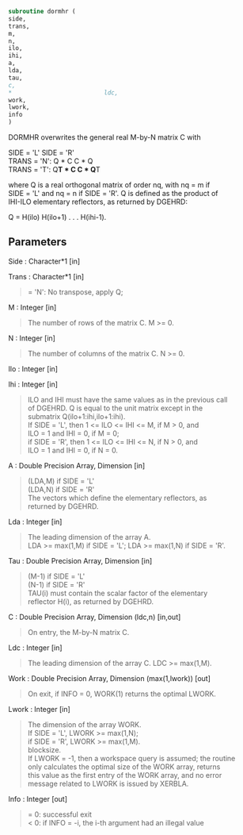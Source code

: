 ```fortran  
subroutine dormhr (  
side,  
trans,  
m,  
n,  
ilo,  
ihi,  
a,  
lda,  
tau,  
c,  
*                          ldc,  
work,  
lwork,  
info  
)  
```  
  
DORMHR overwrites the general real M-by-N matrix C with  
  
SIDE = 'L'     SIDE = 'R'  
TRANS = 'N':      Q * C          C * Q  
TRANS = 'T':      Q**T * C       C * Q**T  
  
where Q is a real orthogonal matrix of order nq, with nq = m if  
SIDE = 'L' and nq = n if SIDE = 'R'. Q is defined as the product of  
IHI-ILO elementary reflectors, as returned by DGEHRD:  
  
Q = H(ilo) H(ilo+1) . . . H(ihi-1).  
  
## Parameters  
Side : Character*1 [in]  
  
Trans : Character*1 [in]  
> = 'N':  No transpose, apply Q;  
  
M : Integer [in]  
> The number of rows of the matrix C. M >= 0.  
  
N : Integer [in]  
> The number of columns of the matrix C. N >= 0.  
  
Ilo : Integer [in]  
  
Ihi : Integer [in]  
> ILO and IHI must have the same values as in the previous call  
> of DGEHRD. Q is equal to the unit matrix except in the  
> submatrix Q(ilo+1:ihi,ilo+1:ihi).  
> If SIDE = 'L', then 1 <= ILO <= IHI <= M, if M > 0, and  
> ILO = 1 and IHI = 0, if M = 0;  
> if SIDE = 'R', then 1 <= ILO <= IHI <= N, if N > 0, and  
> ILO = 1 and IHI = 0, if N = 0.  
  
A : Double Precision Array, Dimension [in]  
> (LDA,M) if SIDE = 'L'  
> (LDA,N) if SIDE = 'R'  
> The vectors which define the elementary reflectors, as  
> returned by DGEHRD.  
  
Lda : Integer [in]  
> The leading dimension of the array A.  
> LDA >= max(1,M) if SIDE = 'L'; LDA >= max(1,N) if SIDE = 'R'.  
  
Tau : Double Precision Array, Dimension [in]  
> (M-1) if SIDE = 'L'  
> (N-1) if SIDE = 'R'  
> TAU(i) must contain the scalar factor of the elementary  
> reflector H(i), as returned by DGEHRD.  
  
C : Double Precision Array, Dimension (ldc,n) [in,out]  
> On entry, the M-by-N matrix C.  
  
Ldc : Integer [in]  
> The leading dimension of the array C. LDC >= max(1,M).  
  
Work : Double Precision Array, Dimension (max(1,lwork)) [out]  
> On exit, if INFO = 0, WORK(1) returns the optimal LWORK.  
  
Lwork : Integer [in]  
> The dimension of the array WORK.  
> If SIDE = 'L', LWORK >= max(1,N);  
> if SIDE = 'R', LWORK >= max(1,M).  
> blocksize.  
> If LWORK = -1, then a workspace query is assumed; the routine  
> only calculates the optimal size of the WORK array, returns  
> this value as the first entry of the WORK array, and no error  
> message related to LWORK is issued by XERBLA.  
  
Info : Integer [out]  
> = 0:  successful exit  
> < 0:  if INFO = -i, the i-th argument had an illegal value  
  
